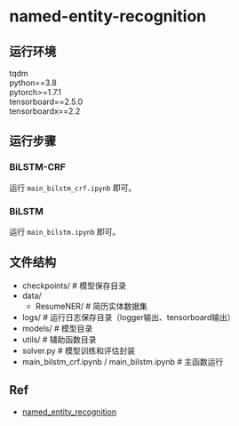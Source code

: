 # named-entity-recognition

## 运行环境
tqdm  
python==3.8  
pytorch>=1.7.1  
tensorboard==2.5.0  
tensorboardx==2.2

## 运行步骤
### BiLSTM-CRF
运行 `main_bilstm_crf.ipynb` 即可。
### BiLSTM
运行 `main_bilstm.ipynb` 即可。

## 文件结构
- checkpoints/  # 模型保存目录
- data/
    - ResumeNER/ # 简历实体数据集
- logs/ # 运行日志保存目录（logger输出、tensorboard输出）
- models/ # 模型目录
- utils/ # 辅助函数目录
- solver.py # 模型训练和评估封装
- main_bilstm_crf.ipynb / main_bilstm.ipynb # 主函数运行

## Ref
- [named_entity_recognition](https://github.com/sqkika/named_entity_recognition)